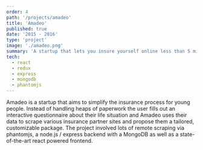 ```yaml
---
order: 4
path: '/projects/amadeo'
title: 'Amadeo'
published: true
date: '2015 - 2016'
type: 'project'
image: './amadeo.png'
summary: 'A startup that lets you insure yourself online less than 5 minutes.'
tech:
  - react
  - redux
  - express
  - mongodb
  - phantomjs
---
```


Amadeo is a startup that aims to simplify the insurance process for young people. Instead of handling heaps of paperwork the user fills out an interactive questionnaire about their life situation and Amadeo uses their data to scrape various insurance partner sites and propose them a tailored, customizable package. The project involved lots of remote scraping via phantomjs, a node.js / express backend with a MongoDB as well as a state-of-the-art react powered frontend.
